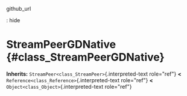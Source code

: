 github\_url

:   hide

StreamPeerGDNative {#class_StreamPeerGDNative}
==================

**Inherits:** `StreamPeer<class_StreamPeer>`{.interpreted-text
role="ref"} **\<** `Reference<class_Reference>`{.interpreted-text
role="ref"} **\<** `Object<class_Object>`{.interpreted-text role="ref"}
